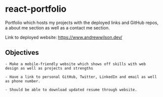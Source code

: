# react-portfolio
Portfolio which hosts my projects with the deployed links and GitHub repos, a about me section as well as a contact me section.   

Link to deployed website: https://www.andrewwilson.dev/

## Objectives 

```
- Make a mobile-friendly website which shows off skills with web design as well as projects and strengths

- Have a link to personal GitHub, Twitter, LinkedIn and email as well as phone number.

- Should be able to download updated resume through website.

```
